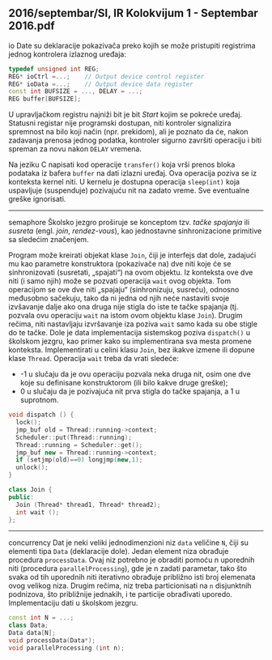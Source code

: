 2016/septembar/SI, IR Kolokvijum 1 - Septembar 2016.pdf
--------------------------------------------------------------------------------
io
Date su deklaracije pokazivača preko kojih se može pristupiti registrima jednog kontrolera
izlaznog uređaja:
```cpp
typedef unsigned int REG;
REG* ioCtrl =...;    // Output device control register
REG* ioData =...;    // Output device data register
const int BUFSIZE = ..., DELAY = ...;
REG buffer[BUFSIZE];
```
U upravljačkom registru najniži bit je bit *Start* kojim se pokreće uređaj. Statusni registar nije
programski dostupan, niti kontroler signalizira spremnost na bilo koji način (npr. prekidom),
ali je poznato da će, nakon zadavanja prenosa jednog podatka, kontroler sigurno završiti
operaciju i biti spreman za novu nakon `DELAY` vremena.

Na jeziku C napisati kod operacije `transfer()` koja vrši prenos bloka podataka iz bafera
`buffer` na dati izlazni uređaj. Ova operacija poziva se iz konteksta kernel niti. U kernelu je
dostupna operacija `sleep(int)` koja uspavljuje (suspenduje) pozivajuću nit na zadato vreme.
Sve eventualne greške ignorisati.

--------------------------------------------------------------------------------
semaphore
Školsko jezgro proširuje se konceptom tzv. *tačke spajanja* ili *susreta* (engl. *join*, *rendez-vous*), kao jednostavne sinhronizacione primitive sa sledećim značenjem.

Program može kreirati objekat klase `Join`, čiji je interfejs dat dole, zadajući mu kao parametre
konstruktora (pokazivače na) dve niti koje će se sinhronizovati (susretati, „spajati“) na ovom
objektu. Iz konteksta ove dve niti (i samo njih) može se pozvati operacija `wait` ovog objekta.
Tom operacijom se ove dve niti „spajaju“  (sinhronizuju, susreću), odnosno međusobno
sačekuju, tako da ni jedna od njih neće nastaviti svoje izvšavanje dalje ako ona druga nije
stigla do iste te tačke spajanja (tj. pozvala ovu operaciju `wait` na istom ovom objektu klase
`Join`). Drugim rečima, niti nastavljaju izvršavanje iza poziva `wait` samo kada su obe stigle do
te tačke.
Dole je data implementacija sistemskog poziva `dispatch()` u školskom jezgru, kao primer
kako su implementirana sva mesta promene konteksta. Implementirati u celini klasu `Join`, bez
ikakve izmene ili dopune klase `Thread`. Operacija `wait` treba da vrati sledeće:

- -1 u slučaju da je ovu operaciju pozvala neka druga nit, osim one dve koje su
definisane konstruktorom (ili bilo kakve druge greške);
- 0 u slučaju da je pozivajuća nit prva stigla do tačke spajanja, a 1 u suprotnom.

```cpp
void dispatch () {
  lock();
  jmp_buf old = Thread::running->context;
  Scheduler::put(Thread::running);
  Thread::running = Scheduler::get();
  jmp_buf new = Thread::running->context;
  if (setjmp(old)==0) longjmp(new,1);
  unlock();
}

class Join {
public:
  Join (Thread* thread1, Thread* thread2);
  int wait ();
};
```

--------------------------------------------------------------------------------
concurrency
Dat je neki veliki jednodimenzioni niz `data` veličine `N`, čiji su elementi tipa `Data` (deklaracije
dole). Jedan element niza obrađuje procedura `processData`. Ovaj niz potrebno je obraditi
pomoću n uporednih niti (procedura `parallelProcessing`), gde je n zadati parametar, tako
što svaka od tih uporednih niti iterativno obrađuje približno isti broj elemenata ovog velikog
niza. Drugim rečima, niz treba particionisati na `n` disjunktnih podnizova, što približnije
jednakih, i te particije obrađivati uporedo. Implementaciju dati u školskom jezgru.
```cpp
const int N = ...;
class Data;
Data data[N];
void processData(Data*);
void parallelProcessing (int n);
```
